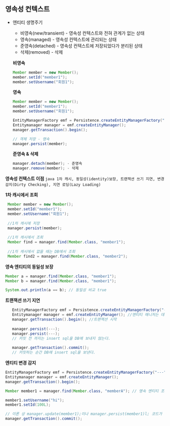 ## 영속성 컨텍스트

  * 엔티티 생명주기
    
    * 비영속(new/transient) - 영속성 컨텍스트와 전혀 관계가 없는 상태
    * 영속(managed) - 영속성 컨텍스트에 관리되는 상태
    * 준영속(detached) - 영속성 컨텍스트에 저장되었다가 분리된 상태
    * 삭제(removed) - 삭제
    
    
    **비영속**
      ```java
      Member member = new Member();
      member.setId("member1");
      member.setUsername("회원1");
      ```
      
    **영속**
      ```java
      Member member = new Member();
      member.setId("member1");
      member.setUsername("회원1");
      
      EntityManagerFactory emf = Persistence.createEntityManagerFactory("---");
      Entitymanager manager = emf.createEntityManager();
      manager.getTransaction().begin();
      
      // 객체 저장 - 영속
      manager.persist(member);
      ```
      
    **준영속 & 삭제**
      ```java
      manager.detach(member); - 준영속
      manager.remove(member); - 삭제
      ```
      
**영속성 컨텍스트 이점**
    ```java
    1차 캐시, 동일성(identity)보장, 트랜잭션 쓰기 지연, 변경 감지(Dirty Checking), 지연 로딩(Lazy Loading)
    ```
    
**1차 캐시에서 조회**
  ```java
   Member member = new Member();
   member.setId("member1");
   member.setUsername("회원1");
   
   //1차 캐시에 저장
   manager.persist(member);
   
   //1차 캐시에서 조회
   Member find = manager.find(Member.class, "member1");
   
   //1차 캐시에서 없을 때는 DB에서 조회
   Member find2 = manager.find(Member.class, "member2");
  ```

**영속 엔티티의 동일성 보장**
  ```java
  Member a = manager.find(Member.class, "member1");
  Member b = manager.find(Member.class, "member1");
  
  System.out.println(a == b); // 동일성 비교 true
  ```
  
**트랜잭션 쓰기 지연**
  ```java
     EntityManagerFactory emf = Persistence.createEntityManagerFactory("---");
     Entitymanager manager = emf.createEntityManager(); //엔티티 매니저는 데이터 변경시 트랜잭션을 begin한다.
     manager.getTransaction().begin(); //트랜잭션 시작
     
     manager.persist(---);
     manager.persist(---);
     // 커밋 전 까지는 insert sql을 DB에 보내지 않는다.
     
     manager.getTransaction().commit();
     // 커밋하는 순간 DB에 insert sql을 보낸다.
  ```
**엔티티 변경 감지**
  ```java
  EntityManagerFactory emf = Persistence.createEntityManagerFactory("---");
  Entitymanager manager = emf.createEntityManager(); 
  manager.getTransaction().begin();
  
  Member member1 = manager.find(Member.class, "memberA"); // 영속 엔티티 조회
  
  member1.setUsername("hi");
  member1.setId(100L);
  
  // 이론 상 manager.update(member1);이나 manager.persist(member1)l; 코드가 있어야 하지 않나 라는 의문이 들지만 자동 update 처리가 된다.
  manager.getTransaction().commit();
  ```
      
